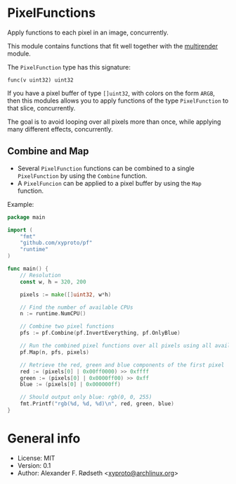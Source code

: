 # PixelFunctions

Apply functions to each pixel in an image, concurrently.

This module contains functions that fit well together with the [multirender](https://github.com/xyproto/multirender) module.

The `PixelFunction` type has this signature:

    func(v uint32) uint32

If you have a pixel buffer of type `[]uint32`, with colors on the form `ARGB`, then this modules allows you to apply functions of the type `PixelFunction` to that slice, concurrently.

The goal is to avoid looping over all pixels more than once, while applying many different effects, concurrently.

## Combine and Map

* Several `PixelFunction` functions can be combined to a single `PixelFunction` by using the `Combine` function.
* A `PixelFuncion` can be applied to a pixel buffer by using the `Map` function.

Example:

```go
package main

import (
	"fmt"
	"github.com/xyproto/pf"
	"runtime"
)

func main() {
	// Resolution
	const w, h = 320, 200

	pixels := make([]uint32, w*h)

	// Find the number of available CPUs
	n := runtime.NumCPU()

	// Combine two pixel functions
	pfs := pf.Combine(pf.InvertEverything, pf.OnlyBlue)

	// Run the combined pixel functions over all pixels using all available CPUs
	pf.Map(n, pfs, pixels)

	// Retrieve the red, green and blue components of the first pixel
	red := (pixels[0] | 0x00ff0000) >> 0xffff
	green := (pixels[0] | 0x0000ff00) >> 0xff
	blue := (pixels[0] | 0x000000ff)

	// Should output only blue: rgb(0, 0, 255)
	fmt.Printf("rgb(%d, %d, %d)\n", red, green, blue)
}
```

# General info

* License: MIT
* Version: 0.1
* Author: Alexander F. Rødseth &lt;xyproto@archlinux.org&gt;
